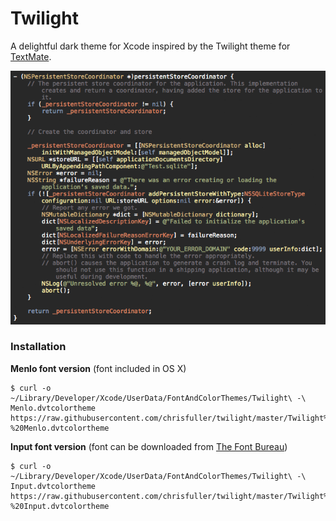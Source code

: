 # Twilight

A delightful dark theme for Xcode inspired by the Twilight theme for [TextMate](https://macromates.com).

![Twilight - A delightful dark theme for Xcode](https://raw.githubusercontent.com/chrisfuller/twilight/master/twilight.png)

### Installation

**Menlo font version** (font included in OS X)

```
$ curl -o ~/Library/Developer/Xcode/UserData/FontAndColorThemes/Twilight\ -\ Menlo.dvtcolortheme https://raw.githubusercontent.com/chrisfuller/twilight/master/Twilight%20-%20Menlo.dvtcolortheme
```

**Input font version** (font can be downloaded from [The Font Bureau](http://input.fontbureau.com))

```
$ curl -o ~/Library/Developer/Xcode/UserData/FontAndColorThemes/Twilight\ -\ Input.dvtcolortheme https://raw.githubusercontent.com/chrisfuller/twilight/master/Twilight%20-%20Input.dvtcolortheme
```
